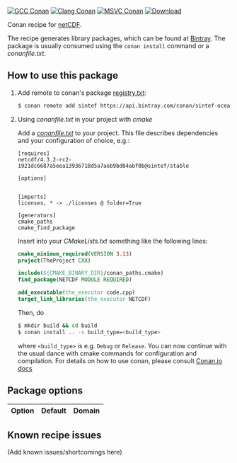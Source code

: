 [![GCC Conan](https://github.com/sintef-ocean/conan-netcdf/workflows/GCC%20Conan/badge.svg)](https://github.com/sintef-ocean/conan-netcdf/actions?query=workflow%3A"GCC+Conan")
[![Clang Conan](https://github.com/sintef-ocean/conan-netcdf/workflows/Clang%20Conan/badge.svg)](https://github.com/sintef-ocean/conan-netcdf/actions?query=workflow%3A"Clang+Conan")
[![MSVC Conan](https://github.com/sintef-ocean/conan-netcdf/workflows/MSVC%20Conan/badge.svg)](https://github.com/sintef-ocean/conan-netcdf/actions?query=workflow%3A"MSVC+Conan")
[![Download](https://api.bintray.com/packages/sintef-ocean/conan/netcdf%3Asintef/images/download.svg)](https://bintray.com/sintef-ocean/conan/netcdf%3Asintef/_latestVersion)

Conan recipe for [netCDF](https://www.unidata.ucar.edu/software/netcdf).

The recipe generates library packages, which can be found at [Bintray](https://bintray.com/sintef-ocean/conan/netcdf%3Asintef).
The package is usually consumed using the `conan install` command or a *conanfile.txt*.

## How to use this package

1. Add remote to conan's package [registry.txt](http://docs.conan.io/en/latest/reference/config_files/registry.txt.html):

   ```bash
   $ conan remote add sintef https://api.bintray.com/conan/sintef-ocean/conan
   ```

2. Using *conanfile.txt* in your project with *cmake*

   Add a [*conanfile.txt*](http://docs.conan.io/en/latest/reference/conanfile_txt.html) to your project. This file describes dependencies and your configuration of choice, e.g.:

   ```
   [requires]
   netcdf/4.3.2-rc2-1921dc6687a5eea13936718d5a7aeb9bd04abf0b@sintef/stable

   [options]


   [imports]
   licenses, * -> ./licenses @ folder=True

   [generators]
   cmake_paths
   cmake_find_package
   ```

   Insert into your *CMakeLists.txt* something like the following lines:
   ```cmake
   cmake_minimum_required(VERSION 3.13)
   project(TheProject CXX)

   include(${CMAKE_BINARY_DIR}/conan_paths.cmake)
   find_package(NETCDF MODULE REQUIRED)

   add_executable(the_executor code.cpp)
   target_link_libraries(the_executor NETCDF)
   ```
   Then, do
   ```bash
   $ mkdir build && cd build
   $ conan install .. -s build_type=<build_type>
   ```
   where `<build_type>` is e.g. `Debug` or `Release`.
   You can now continue with the usual dance with cmake commands for configuration and compilation. For details on how to use conan, please consult [Conan.io docs](http://docs.conan.io/en/latest/)

## Package options

Option | Default | Domain
---|---|---

## Known recipe issues

(Add known issues/shortcomings here)
